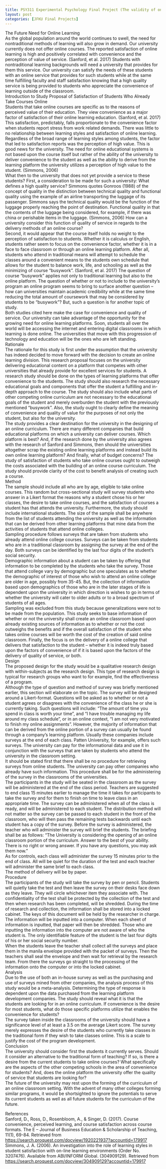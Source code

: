 ```yaml
---
title: PSY311 Experimental Psychology Final Project (The validity of online learning amidst coronavirus shutdown, or how we yold you so)
layout: post
categories: [JFKU Final Projects]
---
```

The Future Need for Online Learning  
As the global population around the world continues to swell, the need for nontraditional methods of learning will also grow in demand. Our university currently does not offer online courses. The reported satisfaction of online learning is high and positively correlated with convenience and the perception of value of service. (Sanford, et al. 2017) Students with nontraditional learning backgrounds will need a university that provides for them this service. Our university can satisfy the needs of these students with an online service that provides for such students while at the same time fulfilling faculty and staff satisfaction knowing that a high quality service is being provided to students who appreciate the convenience of learning outside of the classroom.  
Introduction to Study Proposal of Satisfaction of Students Who Already Take Courses Online  
Students that take online courses are specific as to the reasons of perceived value of their education. They view convenience as a major factor of satisfaction of their online learning education. (Sanford, et al. 2017) This satisfaction, predictably, falls proportionate to the convenience factor when students report stress from work related demands. There was little to no relationship between learning styles and satisfaction of online learning. Regardless of the broad range of learning styles among students, the factor that led to satisfaction reports was the perception of high value. This is good news for the university. The need for online educational systems is not based upon the course itself but rather of the ability of the university to deliver convenience to the student as well as the ability to derive from the learning platform the university utilizes a perception of high value to the student. (Simmons, 2006)  
What then to the university that does not yet provide a service to these students? First, a consideration to be made for such a university: What defines a high quality service? Simmons quotes Gonroos (1988) of the concept of quality in the distinction between technical quality and functional quality using the example of an airline transporting the luggage of its passenger. Simmons says the technical quality would be the function of the luggage properly reaching the point of destination. Functional quality in that the contents of the luggage being considered, for example, if there was china or perishable items in the luggage. (Simmons, 2006) How can a university consider this function of quality of service in regards to the delivery methods of an online course?  
Second, it would appear that the course itself holds no weight to the perception of satisfaction to students. Whether it is calculus or English, students rather seem to focus on the convenience factor, whether it is in a face to face classroom or through an online learning platform. After all, students who attend in traditional means will attempt to schedule the classes around a convenient means to the students own schedule that allows for the student to balance work, life, and schooling as well as the minimizing of course “busywork”. (Sanford, et al. 2017) The question of course “busywork” applies not only to traditional learning but also to the online platform. The question of whether or not to include to the university’s program an online program seems to bring to surface another question – how can universities maintain academic credibility while at the same time reducing the total amount of coursework that may be considered by students to be “busywork”? But, such a question is for another topic of study.  
Both studies cited here make the case for convenience and quality of service. Our university can take advantage of the opportunity for the growing need for online learning platforms. Soon, students all over the world will be accessing the internet and entering digital classrooms in which learning is done online. The universities that move with this progression of technology and education will be the ones who are left standing.  
Rationale  
The rationale for this study is first under the assumption that the university has indeed decided to move forward with the decision to create an online learning division. This research proposal focuses on the university delivering educational content on a platform that competes with other universities that already provide for excellent services for students. A research study should be done on the types of learning platforms that offer convenience to the students. The study should also research the necessary educational goals and components that offer the student a fulfilling and in-depth approach to the course. The study should also include what parts of other competing online curriculum are not necessary to the educational goals of the student and merely overburden the student with the previously mentioned “busywork”. Also, the study ought to clearly define the meaning of convenience and quality of value for the purposes of not only the student, but also for the university.  
The study provides a clear destination for the university in the designing of an online curriculum. There are many different companies that build educational platforms on which a university can deliver courses. Which platform is best? And, if the research done by the university also agrees with the research of Sanford and Simmons, then should the universities altogether scrap the existing online learning platforms and instead build its own online learning platform? And finally, what of budget concerns? The study of satisfaction of students who take online courses ought to outweigh the costs associated with the building of an online course curriculum. The study should provide clarity of the cost to benefit analysis of creating such a course.  
Method  
The sample should include all who are by age, eligible to take online courses. This random but cross-sectional study will survey students who answer in a Likert format the reasons why a student chose his or her classes, the desire to take online courses, and the satisfaction of courses a student has that attends the university. Furthermore, the study should include international students. The size of the sample shall be anywhere from the list of students attending the university as well as the information that can be derived from other learning platforms that mine data from the activities of students that attend online colleges.  
Sampling procedure follows surveys that are taken from students who already attend online college courses. Surveys can be taken from students who are in a traditional classroom by assigning the survey at the end of the day. Both surveys can be identified by the last four digits of the student’s social security.  
Demographic information about a student can be taken by offering that information to be completed by the students who take the survey. Those that attend college vary by demographic but one speculates as to whether the demographic of interest of those who wish to attend an online college are older in age, possibly from 35-45. But, the collection of information based upon demographics of those who are in the later stages of life is dependent upon the university in which direction is wishes to go in terms of whether the university will cater to older adults or to a broad spectrum of students of all ages.  
Sampling was excluded from this study because generalizations were not to be made from the population. This study seeks to base information of whether or not the university shall create an online classroom based upon already existing sources of information as to whether or not the cost outweighs the benefits and if the overall satisfaction of the student who takes online courses will be worth the cost of the creation of said online classroom. Finally, the focus is on the delivery of a online college that delivers that satisfaction to the student – whether it is indeed truly based upon the factors of convenience of if it is based upon the factors of the delivery of quality of service, or both.  
Design  
The proposed design for the study would be a qualitative research design with within-subjects as the research design. This type of research design is typical for research groups who want to for example, find the effectiveness of a program.  
Although the type of question and method of survey was briefly mentioned earlier, this section will elaborate on the topic. The survey will be designed around a Likert-format. Questions will be asked as to whether or not a student agrees or disagrees with the convenience of the class he or she is currently taking. Such questions will include: “The amount of time you spend in class is worth your time”, and “I have trouble managing my life around my class schedule”, or in an online context, “I am not very motivated to finish my online assignments”. However, the majority of information that can be derived from the online portion of a survey can usually be found through a company’s learning platform. Usually these companies include surveys at the end of each class. Patten University, for example, offers such surveys. The university can pay for the informational data and use it in conjunction with the surveys that are taken by students who attend the university in the classroom setting.  
It should be stated first that there shall be no procedure for retrieving surveys from online students. The university can pay other companies who already have such information. This procedure shall be for the administering of the survey in the classrooms of the universities.  
The participants in the study will be seated in the classroom as the survey will be administered at the end of the class period. Teachers are suggested to end class 15 minutes earlier to manage the time it takes for participants to take the survey and for them to finish on time to leave class in an appropriate time. The survey can be administered when all of the class is ready, and will be administered to each student. The distribution method will not matter so the survey can be passed to each student in the front of the classroom, who will then pass the remaining tests backwards until each student has a copy of the survey. Before the survey is administered, the teacher who will administer the survey will brief the students. The briefing shall be as follows: “The University is considering the opening of an online classroom portion of the curriculum. Answer to the best of your ability. There is no right or wrong answer. If you have any questions, you may ask them now.”  
As for controls, each class will administer the survey 15 minutes prior to the end of class. All will be quiet for the duration of the test and each teacher will administer the same brief to each class.  
The method of delivery will be by paper.  
Procedure  
The participants of the study will take the survey by pen or pencil. Students will quietly take the test and then leave the survey on their desks face down as they leave. They will circle whichever item they associate with. The confidentiality of the test shall be protected by the collection of the test and then when research has been completed, will be shredded. During the time of research and collection, the information shall be stored into a locked cabinet. The keys of this document will be held by the researcher in charge. The information will be inputted into a computer. When each sheet of information is inputted, that paper will then be shredded. Those who are inputting the information into the computer are not aware of who the student is. The only identifiable feature of the student is the last four digits of his or her social security number.  
When the students leave the teacher shall collect all the surveys and place them in the manila envelope provided with the packet of surveys. Then the teachers shall seal the envelope and then wait for retrieval by the research team. From there the surveys go straight to the processing of the information onto the computer or into the locked cabinet.  
Analysis  
Due to the use of both an in-house survey as well as the purchasing and use of surveys mined from other companies, the analysis process of this study would be a meta-analysis. Determining the type of response is dependent upon the data purchased from the learning platform development companies. The study should reveal what it is that the students are looking for in an online curriculum. If convenience is the desire for most students, what do those specific platforms utilize that enables the convenience for students?  
The survey taken inside the classrooms of the university should have a significance level of at least a 3.5 on the average Likert score. The survey merely expresses the desire of the students who currently take classes in the traditional form if they wish to take classes online. This is a scale to justify the cost of the program development.  
Conclusion  
The university should consider first the students it currently serves. Should it consider an alternative to the traditional form of teaching? If so, is there a desire from the current students to take online courses? What specifically are the aspects of the other competing schools in the area of convenience for students? And, does the online platform the university offer the quality of service that students are looking for?  
The future of the university may rest upon the forming of the curriculum of an online classroom setting. With the advent of many other colleges forming similar programs, it would be shortsighted to ignore the potentials to serve its current students as well as all future students for the curriculum of the future.

References  
Sanford, D., Ross, D., Rosenbloom, A., & Singer, D. (2017). Course convenience, perceived learning, and course satisfaction across course formats. The E &#8211; Journal of Business Education & Scholarship of Teaching, 11(1), 69-84. Retrieved from https://search.proquest.com/docview/1920221937?accountid=179917  
Simmons, J. A. (2006). An investigation into the role of learning styles in student satisfaction with on-line learning environments (Order No. 3207476). Available from ABI/INFORM Global. (304909129). Retrieved from https://search.proquest.com/docview/304909129?accountid=179917